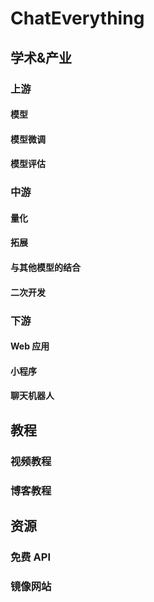 # ChatEverything

## 学术&产业

### 上游

#### 模型

#### 模型微调

#### 模型评估

### 中游

#### 量化

#### 拓展

#### 与其他模型的结合

#### 二次开发

### 下游

#### Web 应用

#### 小程序

#### 聊天机器人

## 教程

### 视频教程

### 博客教程

## 资源

### 免费 API

### 镜像网站

